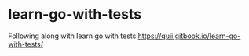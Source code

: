 # learn-go-with-tests
Following along with learn go with tests https://quii.gitbook.io/learn-go-with-tests/
